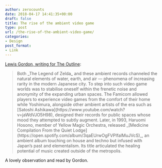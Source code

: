 ```yaml
---
author: zerocounts
date: 2018-04-17 14:41:35+00:00
draft: false
title: The rise of the ambient video game
type: post
url: /the-rise-of-the-ambient-video-game/
categories:
- Design
post_format:
- Link
---
```


[Lewis Gordon, writing for The Outline](https://theoutline.com/post/4181/ambient-video-game-legend-of-zelda):


<blockquote>Both _The Legend of Zelda_ and these ambient records channeled the natural elements of water, earth, and air — phenomena of increasing rarity in the modern Japanese city. To step into such video game worlds was to stabilise oneself within the frenetic noise and anonymity of the expanding urban spaces. The Famicom allowed players to experience video games from the comfort of their home while Yoshimura, alongside other ambient artists of the era such as [Satoshi Ashikawa](https://www.youtube.com/watch?v=jaWdVJO5H98), designed their records for public spaces whose mood they attempted to subtly augment. Later, in 1993, Haruomi Hosono, member of Yellow Magic Orchestra, released _[Medicine Compilation From the Quiet Lodge](https://open.spotify.com/album/3qaEUrwOgFVPIfaIMuJVcS)_, an ambient album touching on house and techno but infused with Japan’s past and elementalism. Its title articulated the healing potential of music created outside of the metropolis.

</blockquote>

A lovely observation and read by Gordon.
